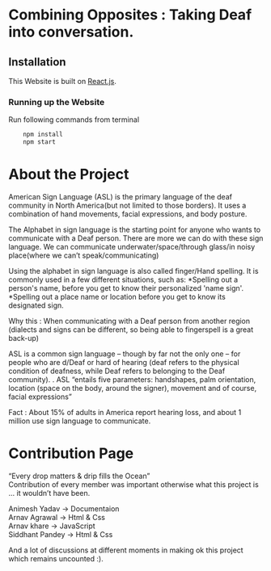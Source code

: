 #                       Combining Opposites : Taking Deaf into conversation.

## Installation 

This Website is built on [React.js](https://reactjs.org/). 

###  Running up the Website

 Run following commands from terminal
```bash
    npm install
    npm start
```
# About the Project

American Sign Language (ASL) is the primary language of the deaf community in North America(but not limited to those borders). It uses a combination of hand movements, facial expressions, and body posture.

The Alphabet in sign language is the starting point for anyone who wants to communicate with a Deaf person. There are more we can do with these sign language. We can communicate underwater/space/through glass/in noisy place(where we can’t speak/communicating)

Using the alphabet in sign language is also called finger/Hand spelling. It is commonly used in a few different situations, such as: *Spelling out a person's name, before you get to know their personalized 'name sign'. *Spelling out a place name or location before you get to know its designated sign.

Why this :
When communicating with a Deaf person from another region (dialects and signs can be different, so being able to fingerspell is a great back-up)

ASL is a common sign language – though by far not the only one – for people who are d/Deaf or hard of hearing (deaf refers to the physical condition of deafness, while Deaf refers to belonging to the Deaf community). . ASL “entails five parameters: handshapes, palm orientation, location (space on the body, around the signer), movement and of course, facial expressions”

Fact : About 15% of adults in America report hearing loss, and about 1 million use sign language to communicate.

# Contribution Page

“Every drop matters & drip fills the Ocean”                                                                            
Contribution of every member was important otherwise what this project is … it wouldn’t have been.                     
                                                                                             
Animesh Yadav    -> Documentaion                                                                                       
Arnav Agrawal    -> Html & Css                                                                                         
Arnav khare      -> JavaScript                                                                                       
Siddhant Pandey  -> Html & Css                                                                                         

And a lot of discussions at different moments in making ok this project which remains uncounted :).
